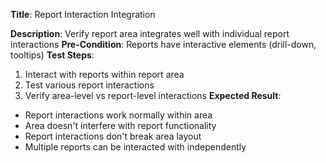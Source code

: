 **Title**: Report Interaction Integration

**Description**: Verify report area integrates well with individual report interactions
**Pre-Condition**: Reports have interactive elements (drill-down, tooltips)
**Test Steps**:
1. Interact with reports within report area
2. Test various report interactions
3. Verify area-level vs report-level interactions
**Expected Result**:
- Report interactions work normally within area
- Area doesn't interfere with report functionality
- Report interactions don't break area layout
- Multiple reports can be interacted with independently